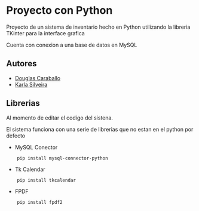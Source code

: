 # Proyecto con Python

Proyecto de un sistema de inventario hecho en Python
utilizando la libreria TKinter para la interface grafica

Cuenta con conexion a una base de datos en MySQL

## Autores

- [Douglas Caraballo](https://github.com/Douglas-Caraballo)
- [Karla Silveira](https://github.com/KarliFran)

## Librerias

Al momento de editar el codigo del sistena.

El sistema funciona con una serie de librerias que no estan en el python por defecto

- MySQL Conector
```
    pip install mysql-connector-python
```

- Tk Calendar
```
    pip install tkcalendar
```

- FPDF
```
    pip install fpdf2
```